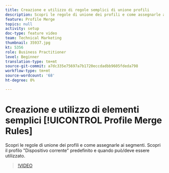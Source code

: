 ```yaml
---
title: Creazione e utilizzo di regole semplici di unione profili
description: Scopri le regole di unione dei profili e come assegnarle ai segmenti. Scopri il profilo "Dispositivo corrente" predefinito e quando può/deve essere utilizzato.
feature: Profile Merge
topics: null
activity: setup
doc-type: feature video
team: Technical Marketing
thumbnail: 35937.jpg
kt: 5356
role: Business Practitioner
level: Beginner
translation-type: tm+mt
source-git-commit: a7dc335e75697a7b1720eccdadbb9605fdeda798
workflow-type: tm+mt
source-wordcount: '68'
ht-degree: 0%

---
```



# Creazione e utilizzo di elementi semplici [!UICONTROL Profile Merge Rules]

Scopri le regole di unione dei profili e come assegnarle ai segmenti. Scopri il profilo &quot;Dispositivo corrente&quot; predefinito e quando può/deve essere utilizzato.

>[!VIDEO](https://video.tv.adobe.com/v/35937/?quality=12&learn=on)
